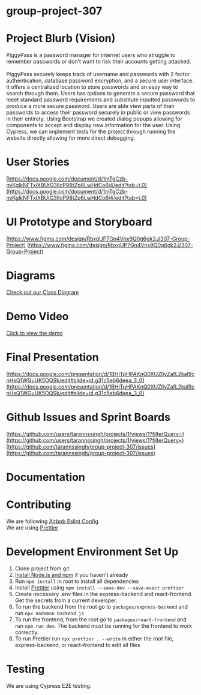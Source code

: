 # group-project-307

# Project Blurb (Vision)
PiggyPass is a password manager for internet users who struggle to remember passwords or don’t want to risk their accounts getting attacked. 
<br /><br />
PiggyPass securely keeps track of username and passwords with 2 factor authentication, database password encryption, and a secure user interface. It offers a centralized location to store passwords and an easy way to search through them. Users has options to generate a secure password that meet standard password requirements and substitute inputted passwords to produce a more secure password. Users are able view parts of their passwords to access their password securely in public or view passwords in their entirety.
Using Bootstrap we created dialog popups allowing for components to accept and display new information for the user. Using Cypress, we can implement tests for the project through running the website directly allowing for more direct debugging.

# User Stories
[https://docs.google.com/document/d/1mTgCzb-miKglkNFTxlXBUtG3lIcP98tZp6LwHdCo6i4/edit?tab=t.0](https://docs.google.com/document/d/1mTgCzb-miKglkNFTxlXBUtG3lIcP98tZp6LwHdCo6i4/edit?tab=t.0)

# UI Prototype and Storyboard
[https://www.figma.com/design/RbxqUP7Gn4Vnx9Q0g6gk2J/307-Group-Project] (https://www.figma.com/design/RbxqUP7Gn4Vnx9Q0g6gk2J/307-Group-Project)


# Diagrams
[Check out our Class Diagram](docs/diagram.md)

# Demo Video
[Click to view the demo](https://youtu.be/n11NRBtlf3g)

# Final Presentation
[https://docs.google.com/presentation/d/1BHITpHPAKnQ0XUZIlyZafL2kal9cnHxQ1WGuUK5OQSk/edit#slide=id.g31c5eb6deea_3_0](https://docs.google.com/presentation/d/1BHITpHPAKnQ0XUZIlyZafL2kal9cnHxQ1WGuUK5OQSk/edit#slide=id.g31c5eb6deea_3_0)

# Github Issues and Sprint Boards
[https://github.com/users/tarannssingh/projects/1/views/1?filterQuery=](https://github.com/users/tarannssingh/projects/1/views/1?filterQuery=)
[https://github.com/tarannssingh/group-project-307/issues](https://github.com/tarannssingh/group-project-307/issues)


# Documentation

# Contributing
We are following [Airbnb Eslint Config](https://www.npmjs.com/package/eslint-config-airbnb)
<br />
We are using [Prettier](https://prettier.io/)

# Development Environment Set Up
1. Clone project from git
2. [Install Node.js and npm](https://nodejs.org/en/download/) if you haven't already
3. Run ```npm install``` in root to install all dependencies
4. Install [Prettier](https://prettier.io/docs/en/install) using ```npm install --save-dev --save-exact prettier```
5. Create necessary .env files in the express-backend and react-frontend. Get the secrets from a current developer.
6. To run the backend from the root go to ```packages/express-backend``` and run ```npx nodemon backend.js```
7. To run the frontend, from the root go to ```packages/react-frontend``` and run ```npm run dev```. The backend must be running for the frontend to work correctly.
8. To run Prettier run ```npx prettier . --write``` in either the root file, express-backend, or react-frontend to edit all files



# Testing
We are using Cypress E2E testing. 
